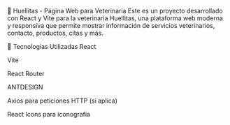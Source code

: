 🐾 Huellitas - Página Web para Veterinaria
Este es un proyecto desarrollado con React y Vite para la veterinaria Huellitas, una plataforma web moderna y responsiva que permite mostrar información de servicios veterinarios, contacto, productos, citas y más.

🚀 Tecnologías Utilizadas
React

Vite

React Router

ANTDESIGN

Axios para peticiones HTTP (si aplica)

React Icons para iconografía
